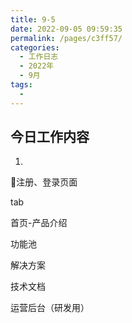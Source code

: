 ```yaml
---
title: 9-5
date: 2022-09-05 09:59:35
permalink: /pages/c3ff57/
categories:
  - 工作日志
  - 2022年
  - 9月
tags:
  - 
---
```


## 今日工作内容
1. 

注册、登录页面

tab

首页-产品介绍

功能池

解决方案

技术文档

运营后台（研发用）










